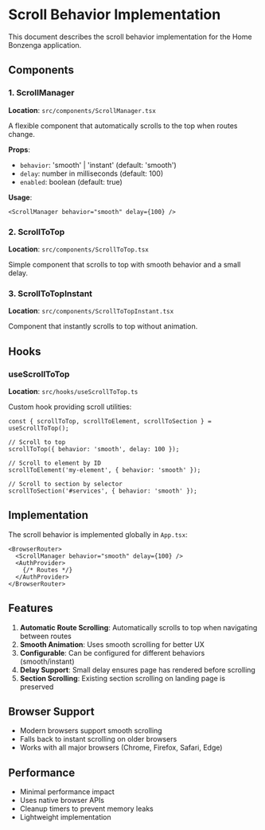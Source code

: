 # Scroll Behavior Implementation

This document describes the scroll behavior implementation for the Home Bonzenga application.

## Components

### 1. ScrollManager
**Location**: `src/components/ScrollManager.tsx`

A flexible component that automatically scrolls to the top when routes change.

**Props**:
- `behavior`: 'smooth' | 'instant' (default: 'smooth')
- `delay`: number in milliseconds (default: 100)
- `enabled`: boolean (default: true)

**Usage**:
```tsx
<ScrollManager behavior="smooth" delay={100} />
```

### 2. ScrollToTop
**Location**: `src/components/ScrollToTop.tsx`

Simple component that scrolls to top with smooth behavior and a small delay.

### 3. ScrollToTopInstant
**Location**: `src/components/ScrollToTopInstant.tsx`

Component that instantly scrolls to top without animation.

## Hooks

### useScrollToTop
**Location**: `src/hooks/useScrollToTop.ts`

Custom hook providing scroll utilities:

```tsx
const { scrollToTop, scrollToElement, scrollToSection } = useScrollToTop();

// Scroll to top
scrollToTop({ behavior: 'smooth', delay: 100 });

// Scroll to element by ID
scrollToElement('my-element', { behavior: 'smooth' });

// Scroll to section by selector
scrollToSection('#services', { behavior: 'smooth' });
```

## Implementation

The scroll behavior is implemented globally in `App.tsx`:

```tsx
<BrowserRouter>
  <ScrollManager behavior="smooth" delay={100} />
  <AuthProvider>
    {/* Routes */}
  </AuthProvider>
</BrowserRouter>
```

## Features

1. **Automatic Route Scrolling**: Automatically scrolls to top when navigating between routes
2. **Smooth Animation**: Uses smooth scrolling for better UX
3. **Configurable**: Can be configured for different behaviors (smooth/instant)
4. **Delay Support**: Small delay ensures page has rendered before scrolling
5. **Section Scrolling**: Existing section scrolling on landing page is preserved

## Browser Support

- Modern browsers support smooth scrolling
- Falls back to instant scrolling on older browsers
- Works with all major browsers (Chrome, Firefox, Safari, Edge)

## Performance

- Minimal performance impact
- Uses native browser APIs
- Cleanup timers to prevent memory leaks
- Lightweight implementation
